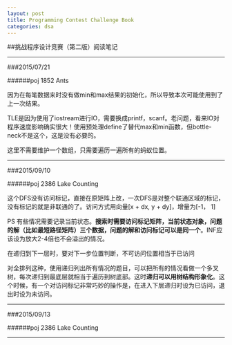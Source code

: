 ```yaml
---
layout: post
title: Programming Contest Challenge Book
categories: dsa
---
```

<script>
	
</script>
##挑战程序设计竞赛（第二版）阅读笔记

------------

###2015/07/21

######poj 1852 Ants

因为在每笔数据来时没有做min和max结果的初始化，所以导致本次可能使用到了上一次结果。

TLE是因为使用了iostream进行IO，需要换成printf，scanf。老问题，看来IO对程序速度影响确实很大！使用预处理define了替代max和min函数，但bottle-neck不是这个，这是没有必要的。

这里不需要维护一个数组，只需要遍历一遍所有的蚂蚁位置。

------------

###2015/09/10

######poj 2386 Lake Counting

这个DFS没有访问标记，直接在原矩阵上改，一次DFS是对整个联通区域的标记，没有标记的就是非联通的了。访问方式用向量[x + dx, y + dy]，增量为[-1， 1]

PS 有些情况需要记录当前状态。**搜索时需要访问标记矩阵，当前状态对象，问题的解（比如最短路径矩阵）三个数据，问题的解和访问标记可以是同一个**。INF应该设为放大2-4倍也不会溢出的情况。

在递归到下一层时，要对下一步位置判断，不可访问位置相当于已访问

对全排列这种，使用递归列出所有情况的题目，可以把所有的情况看做一个多叉树，每次递归到最底层就相当于遍历到树底部。这时**递归可以用树结构形象化**。这个时候，有一个对访问标记非常巧妙的操作是，在进入下层递归时设为已访问，退出时设为未访问。

------------

###2015/09/13

######poj 2386 Lake Counting

------------